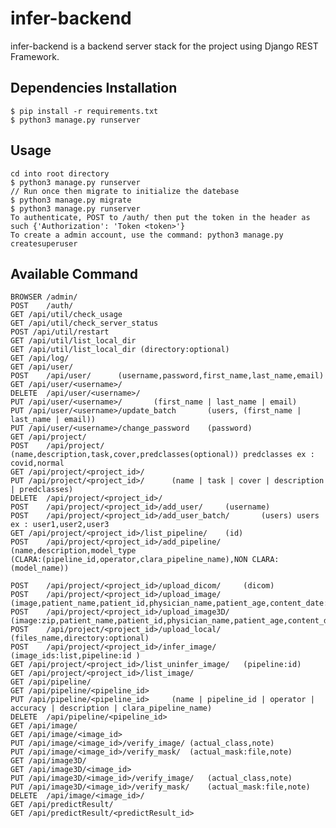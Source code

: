 # infer-backend

infer-backend is a backend server stack for the project using Django REST Framework.

## Dependencies Installation

	$ pip install -r requirements.txt
	$ python3 manage.py runserver

## Usage

	cd into root directory
	$ python3 manage.py runserver
	// Run once then migrate to initialize the datebase
	$ python3 manage.py migrate
	$ python3 manage.py runserver
	To authenticate, POST to /auth/ then put the token in the header as such {'Authorization': 'Token <token>'}
	To create a admin account, use the command: python3 manage.py createsuperuser

## Available Command

	BROWSER	/admin/
	POST	/auth/
	GET /api/util/check_usage
	GET /api/util/check_server_status
	POST /api/util/restart
	GET	/api/util/list_local_dir
	GET	/api/util/list_local_dir (directory:optional)
	GET	/api/log/
	GET	/api/user/
	POST	/api/user/		(username,password,first_name,last_name,email)
	GET	/api/user/<username>/
	DELETE	/api/user/<username>/
	PUT	/api/user/<username>/		(first_name | last_name | email)
	PUT	/api/user/<username>/update_batch		(users, (first_name | last_name | email))
	PUT	/api/user/<username>/change_password	(password)
	GET	/api/project/	
	POST	/api/project/	(name,description,task,cover,predclasses(optional)) predclasses ex : covid,normal
	GET	/api/project/<project_id>/
	PUT	/api/project/<project_id>/		(name | task | cover | description | predclasses)
	DELETE	/api/project/<project_id>/
	POST	/api/project/<project_id>/add_user/		(username)
	POST	/api/project/<project_id>/add_user_batch/		(users) users ex : user1,user2,user3	
	GET	/api/project/<project_id>/list_pipeline/	(id)
	POST	/api/project/<project_id>/add_pipeline/	(name,description,model_type
	(CLARA:(pipeline_id,operator,clara_pipeline_name),NON CLARA:(model_name))

	POST	/api/project/<project_id>/upload_dicom/		(dicom)
	POST	/api/project/<project_id>/upload_image/		(image,patient_name,patient_id,physician_name,patient_age,content_date:YMD)
	POST	/api/project/<project_id>/upload_image3D/		(image:zip,patient_name,patient_id,physician_name,patient_age,content_date:YMD)
	POST	/api/project/<project_id>/upload_local/		(files_name,directory:optional)
	POST	/api/project/<project_id>/infer_image/	(image_ids:list,pipeline:id	)
	GET	/api/project/<project_id>/list_uninfer_image/	(pipeline:id)
	GET	/api/project/<project_id>/list_image/
	GET	/api/pipeline/
	GET	/api/pipeline/<pipeline_id>
	PUT	/api/pipeline/<pipeline_id>		(name | pipeline_id | operator | accuracy | description | clara_pipeline_name)
	DELETE	/api/pipeline/<pipeline_id>
	GET	/api/image/
	GET	/api/image/<image_id>
	PUT	/api/image/<image_id>/verify_image/	(actual_class,note)
	PUT	/api/image/<image_id>/verify_mask/	(actual_mask:file,note)
	GET	/api/image3D/
	GET	/api/image3D/<image_id>
	PUT	/api/image3D/<image_id>/verify_image/	(actual_class,note)
	PUT	/api/image3D/<image_id>/verify_mask/	(actual_mask:file,note)
	DELETE	/api/image/<image_id>/
	GET	/api/predictResult/
	GET	/api/predictResult/<predictResult_id>
